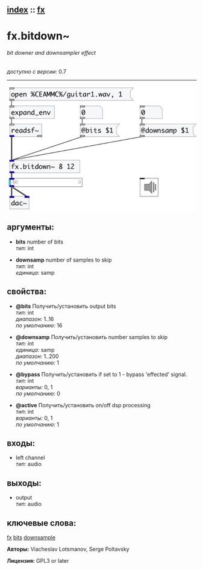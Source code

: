 [index](index.html) :: [fx](category_fx.html)
---

# fx.bitdown~

###### bit downer and downsampler effect

*доступно с версии:* 0.7

---




[![example](../examples/img/fx.bitdown~.jpg)](../examples/pd/fx.bitdown~.pd)



## аргументы:

* **bits**
number of bits<br>
_тип:_ int<br>

* **downsamp**
number of samples to skip<br>
_тип:_ int<br>
_единица:_ samp<br>





## свойства:

* **@bits** 
Получить/установить output bits<br>
_тип:_ int<br>
_диапазон:_ 1..16<br>
_по умолчанию:_ 16<br>

* **@downsamp** 
Получить/установить number samples to skip<br>
_тип:_ int<br>
_единица:_ samp<br>
_диапазон:_ 1..200<br>
_по умолчанию:_ 1<br>

* **@bypass** 
Получить/установить if set to 1 - bypass &#39;effected&#39; signal.<br>
_тип:_ int<br>
_варианты:_ 0, 1<br>
_по умолчанию:_ 0<br>

* **@active** 
Получить/установить on/off dsp processing<br>
_тип:_ int<br>
_варианты:_ 0, 1<br>
_по умолчанию:_ 1<br>



## входы:

* left channel<br>
_тип:_ audio



## выходы:

* output<br>
_тип:_ audio



## ключевые слова:

[fx](keywords/fx.html)
[bits](keywords/bits.html)
[downsample](keywords/downsample.html)






**Авторы:** Viacheslav Lotsmanov, Serge Poltavsky




**Лицензия:** GPL3 or later





